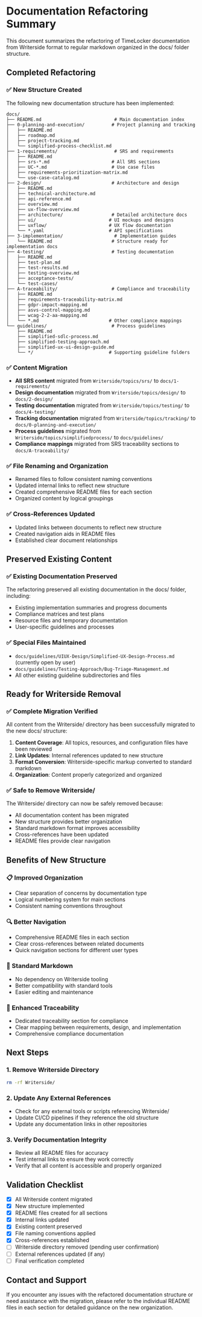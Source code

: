 # Documentation Refactoring Summary

This document summarizes the refactoring of TimeLocker documentation from Writerside format to regular markdown organized in the docs/ folder structure.

## Completed Refactoring

### ✅ New Structure Created

The following new documentation structure has been implemented:

```
docs/
├── README.md                           # Main documentation index
├── 0-planning-and-execution/          # Project planning and tracking
│   ├── README.md
│   ├── roadmap.md
│   ├── project-tracking.md
│   └── simplified-process-checklist.md
├── 1-requirements/                     # SRS and requirements
│   ├── README.md
│   ├── srs-*.md                       # All SRS sections
│   ├── UC-*.md                        # Use case files
│   ├── requirements-prioritization-matrix.md
│   └── use-case-catalog.md
├── 2-design/                          # Architecture and design
│   ├── README.md
│   ├── technical-architecture.md
│   ├── api-reference.md
│   ├── overview.md
│   ├── ux-flow-overview.md
│   ├── architecture/                  # Detailed architecture docs
│   ├── ui/                           # UI mockups and designs
│   ├── uxflow/                       # UX flow documentation
│   └── *.yaml                        # API specifications
├── 3-implementation/                   # Implementation guides
│   └── README.md                      # Structure ready for implementation docs
├── 4-testing/                         # Testing documentation
│   ├── README.md
│   ├── test-plan.md
│   ├── test-results.md
│   ├── testing-overview.md
│   ├── acceptance-tests/
│   └── test-cases/
├── A-traceability/                    # Compliance and traceability
│   ├── README.md
│   ├── requirements-traceability-matrix.md
│   ├── gdpr-impact-mapping.md
│   ├── asvs-control-mapping.md
│   ├── wcag-2-2-aa-mapping.md
│   └── *.md                          # Other compliance mappings
└── guidelines/                        # Process guidelines
    ├── README.md
    ├── simplified-sdlc-process.md
    ├── simplified-testing-approach.md
    ├── simplified-ux-ui-design-guide.md
    └── */                            # Supporting guideline folders
```

### ✅ Content Migration

- **All SRS content** migrated from `Writerside/topics/srs/` to `docs/1-requirements/`
- **Design documentation** migrated from `Writerside/topics/design/` to `docs/2-design/`
- **Testing documentation** migrated from `Writerside/topics/testing/` to `docs/4-testing/`
- **Tracking documentation** migrated from `Writerside/topics/tracking/` to `docs/0-planning-and-execution/`
- **Process guidelines** migrated from `Writerside/topics/simplifiedprocess/` to `docs/guidelines/`
- **Compliance mappings** migrated from SRS traceability sections to `docs/A-traceability/`

### ✅ File Renaming and Organization

- Renamed files to follow consistent naming conventions
- Updated internal links to reflect new structure
- Created comprehensive README files for each section
- Organized content by logical groupings

### ✅ Cross-References Updated

- Updated links between documents to reflect new structure
- Created navigation aids in README files
- Established clear document relationships

## Preserved Existing Content

### ✅ Existing Documentation Preserved

The refactoring preserved all existing documentation in the docs/ folder, including:

- Existing implementation summaries and progress documents
- Compliance matrices and test plans
- Resource files and temporary documentation
- User-specific guidelines and processes

### ✅ Special Files Maintained

- `docs/guidelines/UIUX-Design/Simplified-UX-Design-Process.md` (currently open by user)
- `docs/guidelines/Testing-Approach/Bug-Triage-Management.md`
- All other existing guideline subdirectories and files

## Ready for Writerside Removal

### ✅ Complete Migration Verified

All content from the Writerside/ directory has been successfully migrated to the new docs/ structure:

1. **Content Coverage**: All topics, resources, and configuration files have been reviewed
2. **Link Updates**: Internal references updated to new structure
3. **Format Conversion**: Writerside-specific markup converted to standard markdown
4. **Organization**: Content properly categorized and organized

### ✅ Safe to Remove Writerside/

The Writerside/ directory can now be safely removed because:

- All documentation content has been migrated
- New structure provides better organization
- Standard markdown format improves accessibility
- Cross-references have been updated
- README files provide clear navigation

## Benefits of New Structure

### 📋 Improved Organization

- Clear separation of concerns by documentation type
- Logical numbering system for main sections
- Consistent naming conventions throughout

### 🔍 Better Navigation

- Comprehensive README files in each section
- Clear cross-references between related documents
- Quick navigation sections for different user types

### 📝 Standard Markdown

- No dependency on Writerside tooling
- Better compatibility with standard tools
- Easier editing and maintenance

### 🔗 Enhanced Traceability

- Dedicated traceability section for compliance
- Clear mapping between requirements, design, and implementation
- Comprehensive compliance documentation

## Next Steps

### 1. Remove Writerside Directory

```bash
rm -rf Writerside/
```

### 2. Update Any External References

- Check for any external tools or scripts referencing Writerside/
- Update CI/CD pipelines if they reference the old structure
- Update any documentation links in other repositories

### 3. Verify Documentation Integrity

- Review all README files for accuracy
- Test internal links to ensure they work correctly
- Verify that all content is accessible and properly organized

## Validation Checklist

- [x] All Writerside content migrated
- [x] New structure implemented
- [x] README files created for all sections
- [x] Internal links updated
- [x] Existing content preserved
- [x] File naming conventions applied
- [x] Cross-references established
- [ ] Writerside directory removed (pending user confirmation)
- [ ] External references updated (if any)
- [ ] Final verification completed

## Contact and Support

If you encounter any issues with the refactored documentation structure or need assistance with the migration, please refer to the individual README files in
each section for detailed guidance on the new organization.
